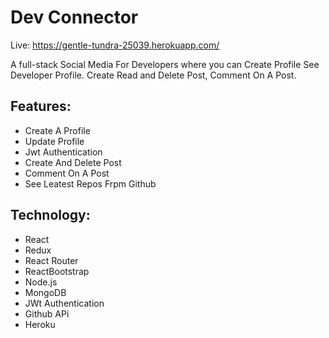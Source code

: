 <h1> Dev Connector </h1>

Live: https://gentle-tundra-25039.herokuapp.com/

A full-stack Social Media For Developers where you can Create Profile See Developer Profile. Create Read and Delete Post, Comment On A Post.

<h2> Features: </h2>

<ul>
  <li>Create A Profile</li>
  <li>Update Profile</li>
  <li>Jwt Authentication</li>
  <li>Create And Delete Post</li>
  <li>Comment On A Post</li>
  <li>See Leatest Repos Frpm Github</li>
 
</ul>

<h2> Technology: </h2>
<ul>
  <li> React</li>
  <li>Redux</li>
  <li>React Router</li>
  <li>ReactBootstrap</li>
  <li>Node.js</li>
  <li>MongoDB</li>
  <li>JWt Authentication</li>
  <li>Github APi</li>
 <li>Heroku</li>
</ul>
